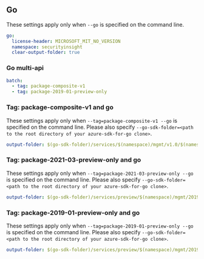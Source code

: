## Go

These settings apply only when `--go` is specified on the command line.

```yaml $(go)
go:
  license-header: MICROSOFT_MIT_NO_VERSION
  namespace: securityinsight
  clear-output-folder: true
```

### Go multi-api

```yaml $(go) && $(multiapi)
batch:
  - tag: package-composite-v1
  - tag: package-2019-01-preview-only
```

### Tag: package-composite-v1 and go

These settings apply only when `--tag=package-composite-v1 --go` is specified on the command line.
Please also specify `--go-sdk-folder=<path to the root directory of your azure-sdk-for-go clone>`.

```yaml $(tag) == 'package-composite-v1' && $(go)
output-folder: $(go-sdk-folder)/services/$(namespace)/mgmt/v1.0/$(namespace)
```
### Tag: package-2021-03-preview-only and go

These settings apply only when `--tag=package-2021-03-preview-only --go` is specified on the command line.
Please also specify `--go-sdk-folder=<path to the root directory of your azure-sdk-for-go clone>`.

```yaml $(tag) == 'package-2019-01-preview-only' && $(go)
output-folder: $(go-sdk-folder)/services/preview/$(namespace)/mgmt/2019-01-01-preview/$(namespace)
```

### Tag: package-2019-01-preview-only and go

These settings apply only when `--tag=package-2019-01-preview-only --go` is specified on the command line.
Please also specify `--go-sdk-folder=<path to the root directory of your azure-sdk-for-go clone>`.

```yaml $(tag) == 'package-2019-01-preview-only' && $(go)
output-folder: $(go-sdk-folder)/services/preview/$(namespace)/mgmt/2019-01-01-preview/$(namespace)
```
